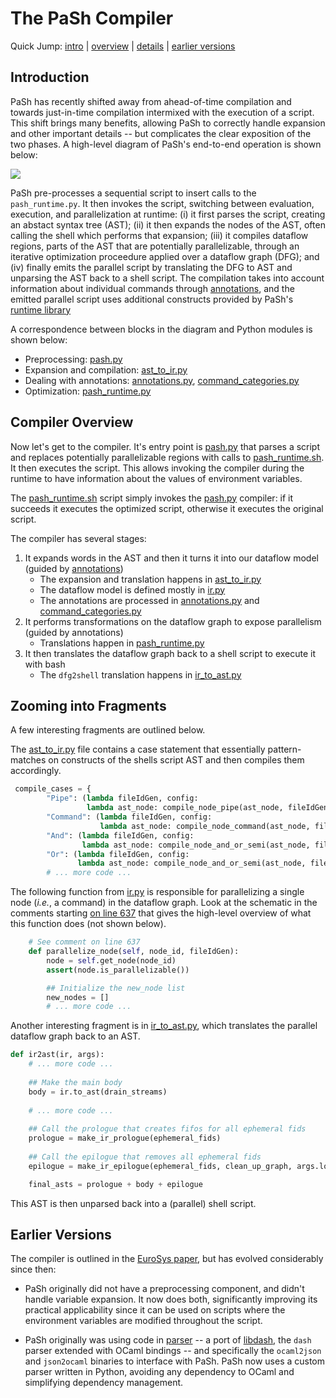 # The PaSh Compiler
Quick Jump: [intro](#introduction) | [overview](#compiler-overview) | [details](#zooming-into-fragments) | [earlier versions](#earlier-versions)

## Introduction

PaSh has recently shifted away from ahead-of-time compilation and towards just-in-time compilation intermixed with the execution of a script.
This shift brings many benefits, allowing PaSh to correctly handle expansion and other important details -- but complicates the clear exposition of the two phases.
A high-level diagram of PaSh's end-to-end operation is shown below:

<img src="https://docs.google.com/drawings/d/e/2PACX-1vSIuacgBR_QFOzawoAdJMmTjgsdnDUkp1DbSjLVlrowlhL6kxqckXXsL7SPoRXKfaC1hw9HQzJitmDP/pub?w=1364&amp;h=454">

PaSh pre-processes a sequential script to insert calls to the `pash_runtime.py`.
It then invokes the script, switching between evaluation, execution, and parallelization at runtime:
(i) it first parses the script, creating an abstact syntax tree (AST); 
(ii) it then expands the nodes of the AST, often calling the shell which performs that expansion;
(iii) it compiles dataflow regions, parts of the AST that are potentially parallelizable, through an iterative optimization proceedure applied over a dataflow graph (DFG); and
(iv) finally emits the parallel script by translating the DFG to AST and unparsing the AST back to a shell script.
The compilation takes into account information about individual commands through [annotations](../annotations), and the emitted parallel script uses additional constructs provided by PaSh's [runtime library](../runtime)

A correspondence between blocks in the diagram and Python modules is shown below:

- Preprocessing: [pash.py](./pash.py)
- Expansion and compilation: [ast_to_ir.py](./ast_to_ir.py)
- Dealing with annotations: [annotations.py](./annotations.py), [command_categories.py](./command_categories.py)
- Optimization: [pash_runtime.py](./pash_runtime.py)

## Compiler Overview

Now let's get to the compiler.
It's entry point is [pash.py](./pash.py) that parses a script and replaces potentially parallelizable regions with calls to [pash_runtime.sh](./pash_runtime.sh).
It then executes the script.
This allows invoking the compiler during the runtime to have information about the values of environment variables.

The [pash_runtime.sh](./pash_runtime.sh) script simply invokes the [pash.py](./pash.py) compiler:
  if it succeeds it executes the optimized script, otherwise it executes the original script.

The compiler has several stages:

1. It expands words in the AST and then it turns it into our dataflow model (guided by [annotations](../annotations))
   - The expansion and translation happens in [ast_to_ir.py](./ast_to_ir.py)
   - The dataflow model is defined mostly in [ir.py](./ir.py)
   - The annotations are processed in [annotations.py](./annotations.py) and [command_categories.py](./command_categories.py)
2. It performs transformations on the dataflow graph to expose parallelism (guided by annotations)
   - Translations happen in [pash_runtime.py](./pash_runtime.py)
3. It then translates the dataflow graph back to a shell script to execute it with bash
   - The `dfg2shell` translation happens in [ir_to_ast.py](./ir_to_ast.py)

[//]: # (TODO: the parsing/unparsing components need update)

## Zooming into Fragments
   
A few interesting fragments are outlined below.
 
The [ast_to_ir.py](./ast_to_ir.py) file contains a case statement that essentially pattern-matches on constructs of the shells script AST and then compiles them accordingly.
```Python
 compile_cases = {
        "Pipe": (lambda fileIdGen, config:
                 lambda ast_node: compile_node_pipe(ast_node, fileIdGen, config)),
        "Command": (lambda fileIdGen, config:
                    lambda ast_node: compile_node_command(ast_node, fileIdGen, config)),
        "And": (lambda fileIdGen, config:
                lambda ast_node: compile_node_and_or_semi(ast_node, fileIdGen, config)),
        "Or": (lambda fileIdGen, config:
               lambda ast_node: compile_node_and_or_semi(ast_node, fileIdGen, config))
        # ... more code ...
```

The following function from [ir.py](./ir.py) is responsible for parallelizing a single node (_i.e._, a command) in the dataflow graph.
Look at the schematic in the comments starting [on line 637](./ir.py#L637) that gives the high-level overview of what this function does (not shown below).

[//]: # (TODO: Add schematic here)

```Python
    # See comment on line 637
    def parallelize_node(self, node_id, fileIdGen):
        node = self.get_node(node_id)
        assert(node.is_parallelizable())

        ## Initialize the new_node list
        new_nodes = []
        # ... more code ...
```

Another interesting fragment is in [ir_to_ast.py](./ir_to_ast.py), which translates the parallel dataflow graph back to an AST.

```Python
def ir2ast(ir, args):
    # ... more code ...
    
    ## Make the main body
    body = ir.to_ast(drain_streams)
    
    # ... more code ...
    
    ## Call the prologue that creates fifos for all ephemeral fids    
    prologue = make_ir_prologue(ephemeral_fids)
    
    ## Call the epilogue that removes all ephemeral fids
    epilogue = make_ir_epilogue(ephemeral_fids, clean_up_graph, args.log_file)

    final_asts = prologue + body + epilogue
```

This AST is then unparsed back into a (parallel) shell script.

## Earlier Versions

The compiler is outlined in the [EuroSys paper](https://arxiv.org/pdf/2007.09436.pdf), but has evolved considerably since then:

* PaSh originally did not have a preprocessing component, and didn't handle variable expansion. It now does both, significantly improving its practical applicability since it can be used on scripts where the environment variables are modified throughout the script.

* PaSh originally was using code in [parser](./parser) -- a port of [libdash](https://github.com/mgree/), the `dash` parser extended with OCaml bindings -- and specifically the `ocaml2json` and `json2ocaml` binaries to interface with PaSh. PaSh now uses a custom parser written in Python, avoiding any dependency to OCaml and simplifying dependency management.


